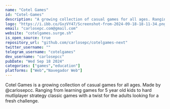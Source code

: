 ```yaml
---
name: "Cotel Games"
id: "Cotel-Games"
description: "A growing collection of casual games for all ages. Ranging from learning games for 5 year old kids to hard mutliplayer strategy classic games with a twist for the adults looking for a fresh challenge."
logo: "https://i.ibb.co/GxzVY47/Screenshot-from-2024-09-18-18-11-34.png"
email: "carlosepc.com@gmail.com"
website: "cotelgames.surge.sh"
is_open_source: true
repository_url: "github.com/carlosepc/cotelgames-next"
twitter_username: ""
telegram_username: "cotelgames"
dev_username: "carlosepcc"
pubDate: "Wed Sep 18 2024"
categories: ["games","education"]
platforms: ["Web","Navegador Web"]
---
```


Cotel Games is a growing collection of casual games for all ages. Made by @carlosepcc. Ranging from learning games for 5 year old kids to hard mutliplayer strategy classic games with a twist for the adults looking for a fresh challenge.
